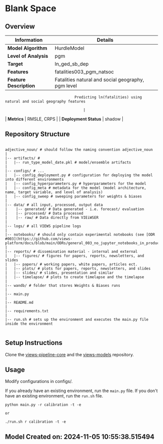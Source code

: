 # Blank Space 
## Overview


| Information         | Details                        |
|---------------------|--------------------------------|
| **Model Algorithm** | HurdleModel                  |
| **Level of Analysis** | pgm            |
| **Target**         | ln_ged_sb_dep |
| **Features**       |  fatalities003_pgm_natsoc   |
| **Feature Description**       |  Fatalities natural and social geography, pgm level

                                    Predicting ln(fatalities) using natural and social geography features

                                        |
| **Metrics**       |  RMSLE, CRPS    |
| **Deployment Status**       |  shadow    |

## Repository Structure
```

adjective_noun/ # should follow the naming convention adjective_noun
|
|-- artifacts/ #   
|   |-- run_type_model_date.pkl # model/ensemble artifacts
|
|-- configs/ # ...
|   |-- config_deployment.py # configuration for deploying the model into different environments
|   |-- config_hyperparameters.py # hyperparameters for the model
|   |-- config_meta # metadata for the model (model architecture, name, target variable, and level of analysis)
|   |-- config_sweep # sweeping parameters for weights & biases
|
|-- data/ # all input, processed, output data
|    |-- generated/ # Data generated - i.e. forecast/ evaluation
|    |-- processed/ # Data processed
|    |-- raw/ # Data directly from VIEiWSER
|
|-- logs/ # all VIEWS pipeline logs
|
|-- notebooks/ # should only contain experimental notebooks (see [ODR #003](https://github.com/views-platform/docs/blob/main/ODRs/general_003_no_jupyter_notebooks_in_production.md))
|
|-- reports/ # dissemination material - internal and external 
|   |-- figures/ # figures for papers, reports, newsletters, and slides 
|   |-- papers/ # working papers, white papers, articles ect.
|   |-- plots/ # plots for papers, reports, newsletters, and slides
|   |-- slides/ # slides, presentation and similar
|   |-- timelapse/ # plots to create timelapse and the timelapse
|
|-- wandb/ # folder that stores Weights & Biases runs
|
|-- main.py
|
|-- README.md
|
|-- requirements.txt
|
|-- run.sh # sets up the environment and executes the main.py file inside the environment


```

## Setup Instructions

Clone the [views-pipeline-core](https://github.com/views-platform/views-pipeline-core) and the [views-models](https://github.com/views-platform/views-models) repository.


## Usage
Modify configurations in configs/.

If you already have an existing environment, run the `main.py` file. If you don't have an existing environment, run the `run.sh` file. 

```
python main.py -r calibration -t -e

or

./run.sh r calibration -t -e
```

## Model Created on: 2024-11-05 10:55:38.515494

